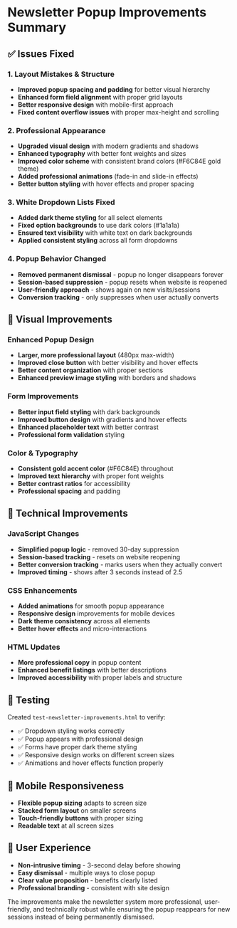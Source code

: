 # Newsletter Popup Improvements Summary

## ✅ Issues Fixed

### 1. **Layout Mistakes & Structure**
- **Improved popup spacing and padding** for better visual hierarchy
- **Enhanced form field alignment** with proper grid layouts
- **Better responsive design** with mobile-first approach
- **Fixed content overflow issues** with proper max-height and scrolling

### 2. **Professional Appearance**
- **Upgraded visual design** with modern gradients and shadows
- **Enhanced typography** with better font weights and sizes
- **Improved color scheme** with consistent brand colors (#F6C84E gold theme)
- **Added professional animations** (fade-in and slide-in effects)
- **Better button styling** with hover effects and proper spacing

### 3. **White Dropdown Lists Fixed**
- **Added dark theme styling** for all select elements
- **Fixed option backgrounds** to use dark colors (#1a1a1a)
- **Ensured text visibility** with white text on dark backgrounds
- **Applied consistent styling** across all form dropdowns

### 4. **Popup Behavior Changed**
- **Removed permanent dismissal** - popup no longer disappears forever
- **Session-based suppression** - popup resets when website is reopened
- **User-friendly approach** - shows again on new visits/sessions
- **Conversion tracking** - only suppresses when user actually converts

## 🎨 Visual Improvements

### Enhanced Popup Design
- **Larger, more professional layout** (480px max-width)
- **Improved close button** with better visibility and hover effects
- **Better content organization** with proper sections
- **Enhanced preview image styling** with borders and shadows

### Form Improvements
- **Better input field styling** with dark backgrounds
- **Improved button design** with gradients and hover effects
- **Enhanced placeholder text** with better contrast
- **Professional form validation** styling

### Color & Typography
- **Consistent gold accent color** (#F6C84E) throughout
- **Improved text hierarchy** with proper font weights
- **Better contrast ratios** for accessibility
- **Professional spacing** and padding

## 🔧 Technical Improvements

### JavaScript Changes
- **Simplified popup logic** - removed 30-day suppression
- **Session-based tracking** - resets on website reopening
- **Better conversion tracking** - marks users when they actually convert
- **Improved timing** - shows after 3 seconds instead of 2.5

### CSS Enhancements
- **Added animations** for smooth popup appearance
- **Responsive design** improvements for mobile devices
- **Dark theme consistency** across all elements
- **Better hover effects** and micro-interactions

### HTML Updates
- **More professional copy** in popup content
- **Enhanced benefit listings** with better descriptions
- **Improved accessibility** with proper labels and structure

## 🧪 Testing

Created `test-newsletter-improvements.html` to verify:
- ✅ Dropdown styling works correctly
- ✅ Popup appears with professional design
- ✅ Forms have proper dark theme styling
- ✅ Responsive design works on different screen sizes
- ✅ Animations and hover effects function properly

## 📱 Mobile Responsiveness

- **Flexible popup sizing** adapts to screen size
- **Stacked form layout** on smaller screens
- **Touch-friendly buttons** with proper sizing
- **Readable text** at all screen sizes

## 🚀 User Experience

- **Non-intrusive timing** - 3-second delay before showing
- **Easy dismissal** - multiple ways to close popup
- **Clear value proposition** - benefits clearly listed
- **Professional branding** - consistent with site design

The improvements make the newsletter system more professional, user-friendly, and technically robust while ensuring the popup reappears for new sessions instead of being permanently dismissed.

